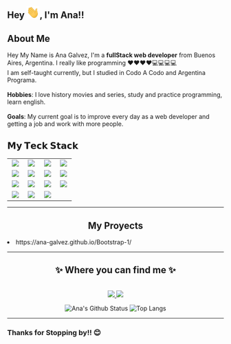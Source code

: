 ## Hey <img src="https://raw.githubusercontent.com/parth-27/parth-27/master/Hi.gif" width="30px">, I'm Ana!!


## About Me

Hey My Name is Ana Galvez, I'm a <strong>fullStack web developer</strong> from Buenos Aires, Argentina. I really like programming ❤❤❤❤💻💻💻💻<br>
I am self-taught currently, but I studied in Codo A Codo and Argentina Programa.<br><br>
<b>Hobbies</b>: I love history movies and series, study and practice programming, learn english.<br><br>
<b>Goals</b>: My current goal is to improve every day as a web developer and getting a job and work with more people.
## 𝗠𝘆 𝗧𝗲𝗰𝗸 𝗦𝘁𝗮𝗰𝗸
<table>
  <tbody>
    <tr valign="top">
      <td width="20%" align="center">
        <img height="48px" src="https://cdn.svgporn.com/logos/html-5.svg">
      </td>
      <td width="20%" align="center">
        <img height="48px" src="https://cdn.svgporn.com/logos/css-3.svg">
      </td>
      <td width="20%" align="center">
        <img height="48px" src="https://upload.wikimedia.org/wikipedia/commons/b/b2/Bootstrap_logo.svg">
      </td>
      <td width="20%" align="center">
        <img height="48px" src="https://cdn.svgporn.com/logos/javascript.svg">
      </td>
    </tr>
    <tr valign="top">
      <td width="20%" align="center">
        <img height="48px" src="https://cdn4.iconfinder.com/data/icons/logos-3/600/React.js_logo-512.png">
      </td>
      <td width="20%" align="center">
        <img height="48px" src="https://upload.wikimedia.org/wikipedia/commons/f/f1/Vitejs-logo.svg">
      </td>
      <td width="20%" align="center">
        <img height="48px" src="https://upload.wikimedia.org/wikipedia/commons/d/d9/Node.js_logo.svg">
      </td>
      <td width="20%" align="center">
        <img height="48px" src="https://upload.wikimedia.org/wikipedia/commons/d/db/Npm-logo.svg">
      </td>
      </tr>
      <tr valign="top">
      <td width="20%" align="center">
        <img height="48px" src="https://cdn.svgporn.com/logos/git-icon.svg">
      </td>
      <td width="20%" align="center">
        <img height="48px" src="https://upload.wikimedia.org/wikipedia/commons/4/48/Markdown-mark.svg">
      </td>
      <td width="20%" align="center">
        <img height="48px" src="https://cdn.svgporn.com/logos/visual-studio-code.svg">
      </td>
      <td width="20%" align="center">
        <img height="48px" src="https://upload.wikimedia.org/wikipedia/commons/8/87/Sql_data_base_with_logo.png">
      </td>
      </tr>
    <tr valign="top">
        <td width="20%" align="center">
        <img height="48px" src="https://banner2.cleanpng.com/20180614/bgj/kisspng-mysql-database-logo-node-js-computer-software-5b22000ca56d66.6622869915289548926776.jpg">
      </td>
       <td width="20%" align="center">
        <img height="48px" src="https://upload.wikimedia.org/wikipedia/commons/2/2f/PhpMyAdmin_logo_2010_hidef.svg">
      </td>
       <td width="20%" align="center">
        <img height="48px" src="https://img.freepik.com/premium-vector/modern-flat-design-json-file-icon-web-simple-style_599062-468.jpg?w=740">
      </td>
    </tr>
  </tbody>
</table>
<hr>
<h2 align="center">
My Proyects
</h2>

  <li>https://ana-galvez.github.io/Bootstrap-1/</li>

<hr>

<h2 align="center">
✨ Where you can find me ✨
</h2>
<p align="center">
  <br/>
  <a href="https://www.linkedin.com/in/ana-maria-galvez/" target="_blank">
    <img src="https://img.shields.io/badge/LinkedIn-%230077B5.svg?&style=flat-square&logo=linkedin&logoColor=white">
  </a>
  <a href="https://github.com/Ana-Galvez">
    <img src="https://img.shields.io/badge/Github-%230A0A0A.svg?&style=flat-square&logo=Github&logoColor=white">  
  </a>
</p>


<div align = "center">

![Ana's Github Status](https://github-readme-stats.vercel.app/api?username=Ana-Galvez&show_icons=true&title_color=3793c4&icon_color=ffbb00&text_color=ffffff&bg_color=000000)
![Top Langs](https://github-readme-stats.vercel.app/api/top-langs/?username=Ana-Galvez&layout=compact&theme=radical)
<hr>

</div>

<h3>Thanks for Stopping by!! 😊</h3>
